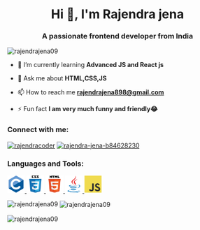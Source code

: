 <h1 align="center">Hi 👋, I'm Rajendra jena</h1>
<h3 align="center">A passionate frontend developer from India</h3>

<p align="left"> <img src="https://komarev.com/ghpvc/?username=rajendrajena09&label=Profile%20views&color=0e75b6&style=flat" alt="rajendrajena09" /> </p>

- 🌱 I’m currently learning **Advanced JS and React js**

- 💬 Ask me about **HTML,CSS,JS**

- 📫 How to reach me **rajendrajena898@gmail.com**

- ⚡ Fun fact **I am very much funny and friendly😂**

<h3 align="left">Connect with me:</h3>
<p align="left">
<a href="https://twitter.com/rajendracoder" target="blank"><img align="center" src="https://raw.githubusercontent.com/rahuldkjain/github-profile-readme-generator/master/src/images/icons/Social/twitter.svg" alt="rajendracoder" height="30" width="40" /></a>
<a href="https://linkedin.com/in/rajendra-jena-b84628230" target="blank"><img align="center" src="https://raw.githubusercontent.com/rahuldkjain/github-profile-readme-generator/master/src/images/icons/Social/linked-in-alt.svg" alt="rajendra-jena-b84628230" height="30" width="40" /></a>
</p>

<h3 align="left">Languages and Tools:</h3>
<p align="left"> <a href="https://www.cprogramming.com/" target="_blank" rel="noreferrer"> <img src="https://raw.githubusercontent.com/devicons/devicon/master/icons/c/c-original.svg" alt="c" width="40" height="40"/> </a> <a href="https://www.w3schools.com/css/" target="_blank" rel="noreferrer"> <img src="https://raw.githubusercontent.com/devicons/devicon/master/icons/css3/css3-original-wordmark.svg" alt="css3" width="40" height="40"/> </a> <a href="https://www.w3.org/html/" target="_blank" rel="noreferrer"> <img src="https://raw.githubusercontent.com/devicons/devicon/master/icons/html5/html5-original-wordmark.svg" alt="html5" width="40" height="40"/> </a> <a href="https://www.java.com" target="_blank" rel="noreferrer"> <img src="https://raw.githubusercontent.com/devicons/devicon/master/icons/java/java-original.svg" alt="java" width="40" height="40"/> </a> <a href="https://developer.mozilla.org/en-US/docs/Web/JavaScript" target="_blank" rel="noreferrer"> <img src="https://raw.githubusercontent.com/devicons/devicon/master/icons/javascript/javascript-original.svg" alt="javascript" width="40" height="40"/> </a> </p>

<p><img align="left" src="https://github-readme-stats.vercel.app/api/top-langs?username=rajendrajena09&show_icons=true&locale=en&layout=compact" alt="rajendrajena09" /></p>

<p>&nbsp;<img align="center" src="https://github-readme-stats.vercel.app/api?username=rajendrajena09&show_icons=true&locale=en" alt="rajendrajena09" /></p>

<p><img align="center" src="https://github-readme-streak-stats.herokuapp.com/?user=rajendrajena09&" alt="rajendrajena09" /></p>
<!--
**rajendrajena09/rajendrajena09** is a ✨ _special_ ✨ repository because its `README.md` (this file) appears on your GitHub profile.

Here are some ideas to get you started:

- 🔭 I’m currently working on ...
- 🌱 I’m currently learning ...
- 👯 I’m looking to collaborate on ...
- 🤔 I’m looking for help with ...
- 💬 Ask me about ...
- 📫 How to reach me: ...
- 😄 Pronouns: ...
- ⚡ Fun fact: ...
-->
